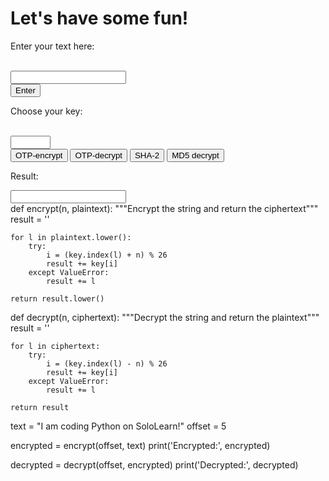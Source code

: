 <html>
<head>
</head>
<body>  
  
<h1>Let's have some fun!</h1>
<p>Enter your text here:</p><br>
<form action="/action_page.php">
<input type="text" name="FirstName" value=""><br>
<input type="submit" value="Enter">


<p>Choose your key:</p><br>
<form action="/action_page.php">
<input type="number" name="quantity" min="1" max="100"><br>
<input type="submit" value="OTP-encrypt"> <input type="submit" value="OTP-decrypt"> <input type="submit" value="SHA-2"> <input type="submit" value="MD5 decrypt">

<p>Result:</p>
<form action="/action_page.php">
<input type="text" name="FirstName" value=""><br>
def encrypt(n, plaintext):
    """Encrypt the string and return the ciphertext"""
    result = ''

    for l in plaintext.lower():
        try:
            i = (key.index(l) + n) % 26
            result += key[i]
        except ValueError:
            result += l

    return result.lower()

def decrypt(n, ciphertext):
    """Decrypt the string and return the plaintext"""
    result = ''

    for l in ciphertext:
        try:
            i = (key.index(l) - n) % 26
            result += key[i]
        except ValueError:
            result += l

    return result

text = "I am coding Python on SoloLearn!"
offset = 5

encrypted = encrypt(offset, text)
print('Encrypted:', encrypted)

decrypted = decrypt(offset, encrypted)
print('Decrypted:', decrypted)

